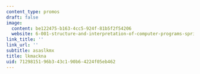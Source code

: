 ```yaml
---
content_type: promos
draft: false
image:
  content: be122475-b163-4cc5-924f-81b5f2f54206
  website: 6-001-structure-and-interpretation-of-computer-programs-spring-2005
link_title: ''
link_url: ''
subtitle: asaslkmx
title: lkmackna
uid: 71298151-96b3-43c1-90b6-4224f05eb462
---
```

